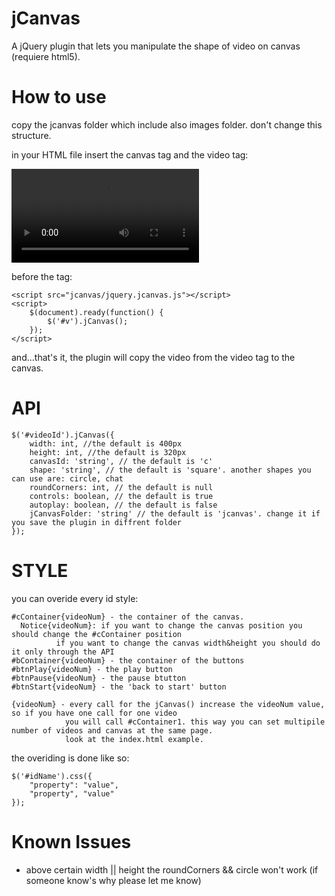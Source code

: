 jCanvas
=======

A jQuery plugin that lets you manipulate the shape of video on canvas (requiere html5).

How to use
==========
copy the jcanvas folder which include also images folder. don't change this structure.

in your HTML file insert the canvas tag and the video tag:

<canvas id="c"></canvas>
<video id="v">
    <source src="video.mp4" type="video/mp4" />
    <source src="video.ogg" type="video/ogg" />
</video>

before the </body> tag:

    <script src="jcanvas/jquery.jcanvas.js"></script>
    <script>
        $(document).ready(function() {
            $('#v').jCanvas();
        });
    </script>

and...that's it, 
the plugin will copy the video from the video tag to the canvas.

API
===
    $('#videoId').jCanvas({
        width: int, //the default is 400px
        height: int, //the default is 320px
        canvasId: 'string', // the default is 'c'
        shape: 'string', // the default is 'square'. another shapes you can use are: circle, chat
        roundCorners: int, // the default is null
        controls: boolean, // the default is true
        autoplay: boolean, // the default is false
        jCanvasFolder: 'string' // the default is 'jcanvas'. change it if you save the plugin in diffrent folder
    });

STYLE
=====
you can overide every id style:

    #cContainer{videoNum} - the container of the canvas. 
      Notice{videoNum}: if you want to change the canvas position you should change the #cContainer position
              if you want to change the canvas width&height you should do it only through the API
    #bContainer{videoNum} - the container of the buttons
    #btnPlay{videoNum} - the play button
    #btnPause{videoNum} - the pause btutton
    #btnStart{videoNum} - the 'back to start' button
    
    {videoNum} - every call for the jCanvas() increase the videoNum value, so if you have one call for one video
                you will call #cContainer1. this way you can set multipile number of videos and canvas at the same page.
                look at the index.html example.
                
the overiding is done like so:

    $('#idName').css({
        "property": "value",
        "property", "value"
    });
    
Known Issues
============
- above certain width || height the roundCorners && circle won't work (if someone know's why please let me know)